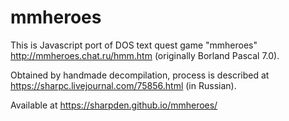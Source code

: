 # mmheroes

This is Javascript port of DOS text quest game "mmheroes" http://mmheroes.chat.ru/hmm.htm (originally Borland Pascal 7.0).

Obtained by handmade decompilation, process is described at https://sharpc.livejournal.com/75856.html (in Russian).

Available at https://sharpden.github.io/mmheroes/
